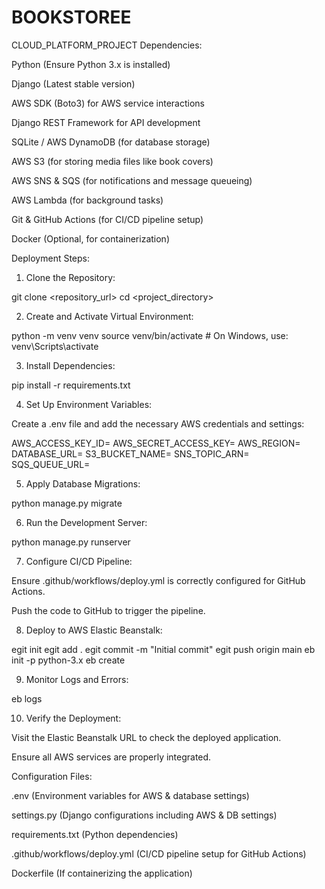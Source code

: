 # BOOKSTOREE
CLOUD_PLATFORM_PROJECT
Dependencies:

Python (Ensure Python 3.x is installed)

Django (Latest stable version)

AWS SDK (Boto3) for AWS service interactions

Django REST Framework for API development

SQLite / AWS DynamoDB (for database storage)

AWS S3 (for storing media files like book covers)

AWS SNS & SQS (for notifications and message queueing)

AWS Lambda (for background tasks)

Git & GitHub Actions (for CI/CD pipeline setup)

Docker (Optional, for containerization)

Deployment Steps:

1. Clone the Repository:

git clone <repository_url>
cd <project_directory>

2. Create and Activate Virtual Environment:

python -m venv venv
source venv/bin/activate  # On Windows, use: venv\Scripts\activate

3. Install Dependencies:

pip install -r requirements.txt

4. Set Up Environment Variables:

Create a .env file and add the necessary AWS credentials and settings:

AWS_ACCESS_KEY_ID=<your-access-key>
AWS_SECRET_ACCESS_KEY=<your-secret-key>
AWS_REGION=<your-region>
DATABASE_URL=<your-database-url>
S3_BUCKET_NAME=<your-s3-bucket>
SNS_TOPIC_ARN=<your-sns-topic-arn>
SQS_QUEUE_URL=<your-sqs-queue-url>

5. Apply Database Migrations:

python manage.py migrate

6. Run the Development Server:

python manage.py runserver

7. Configure CI/CD Pipeline:

Ensure .github/workflows/deploy.yml is correctly configured for GitHub Actions.

Push the code to GitHub to trigger the pipeline.

8. Deploy to AWS Elastic Beanstalk:

egit init
egit add .
egit commit -m "Initial commit"
egit push origin main
eb init -p python-3.x <app-name>
eb create <environment-name>

9. Monitor Logs and Errors:

eb logs

10. Verify the Deployment:

Visit the Elastic Beanstalk URL to check the deployed application.

Ensure all AWS services are properly integrated.

Configuration Files:

.env (Environment variables for AWS & database settings)

settings.py (Django configurations including AWS & DB settings)

requirements.txt (Python dependencies)

.github/workflows/deploy.yml (CI/CD pipeline setup for GitHub Actions)

Dockerfile (If containerizing the application)
